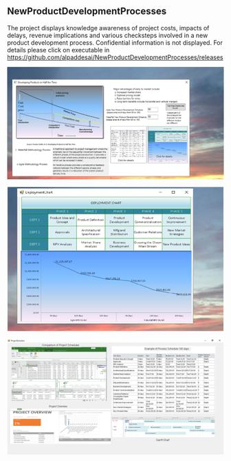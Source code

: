 ## NewProductDevelopmentProcesses

The project displays knowledge awareness of project costs, impacts of delays, revenue implications and various checksteps involved in a new product development process. 
Confidential information is not displayed. 
For details please click on executable in https://github.com/alpaddesai/NewProductDevelopmentProcesses/releases

![Image of NewProductDevelopmentProcess](DevelopingProductsinHalftheTimeMainWindow.png) 

![Image of NewProductDevelopmentProcess](VisioDiagram.png) 

![Image of NewProductDevelopmentProcess](ProjectSchedule.png)
